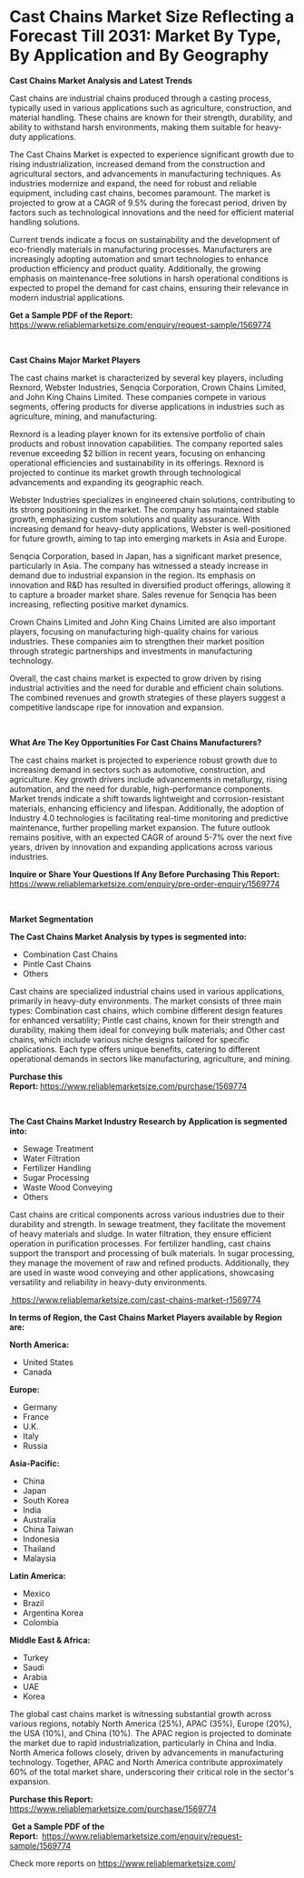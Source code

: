 <p><h1>Cast Chains Market Size Reflecting a Forecast Till 2031: Market By Type, By Application and By Geography</h1></p><p><strong>Cast Chains Market Analysis and Latest Trends</strong></p>
<p><p>Cast chains are industrial chains produced through a casting process, typically used in various applications such as agriculture, construction, and material handling. These chains are known for their strength, durability, and ability to withstand harsh environments, making them suitable for heavy-duty applications.</p><p>The Cast Chains Market is expected to experience significant growth due to rising industrialization, increased demand from the construction and agricultural sectors, and advancements in manufacturing techniques. As industries modernize and expand, the need for robust and reliable equipment, including cast chains, becomes paramount. The market is projected to grow at a CAGR of 9.5% during the forecast period, driven by factors such as technological innovations and the need for efficient material handling solutions.</p><p>Current trends indicate a focus on sustainability and the development of eco-friendly materials in manufacturing processes. Manufacturers are increasingly adopting automation and smart technologies to enhance production efficiency and product quality. Additionally, the growing emphasis on maintenance-free solutions in harsh operational conditions is expected to propel the demand for cast chains, ensuring their relevance in modern industrial applications.</p></p>
<p><strong>Get a Sample PDF of the Report:&nbsp;</strong> <a href="https://www.reliablemarketsize.com/enquiry/request-sample/1569774?utm_campaign=1845&utm_medium=2&utm_source=Github&utm_content=ia&utm_term=29122024&utm_id=cast-chains">https://www.reliablemarketsize.com/enquiry/request-sample/1569774</a></p>
<p>&nbsp;</p>
<p><strong>Cast Chains Major Market Players</strong></p>
<p><p>The cast chains market is characterized by several key players, including Rexnord, Webster Industries, Senqcia Corporation, Crown Chains Limited, and John King Chains Limited. These companies compete in various segments, offering products for diverse applications in industries such as agriculture, mining, and manufacturing.</p><p>Rexnord is a leading player known for its extensive portfolio of chain products and robust innovation capabilities. The company reported sales revenue exceeding $2 billion in recent years, focusing on enhancing operational efficiencies and sustainability in its offerings. Rexnord is projected to continue its market growth through technological advancements and expanding its geographic reach.</p><p>Webster Industries specializes in engineered chain solutions, contributing to its strong positioning in the market. The company has maintained stable growth, emphasizing custom solutions and quality assurance. With increasing demand for heavy-duty applications, Webster is well-positioned for future growth, aiming to tap into emerging markets in Asia and Europe.</p><p>Senqcia Corporation, based in Japan, has a significant market presence, particularly in Asia. The company has witnessed a steady increase in demand due to industrial expansion in the region. Its emphasis on innovation and R&D has resulted in diversified product offerings, allowing it to capture a broader market share. Sales revenue for Senqcia has been increasing, reflecting positive market dynamics.</p><p>Crown Chains Limited and John King Chains Limited are also important players, focusing on manufacturing high-quality chains for various industries. These companies aim to strengthen their market position through strategic partnerships and investments in manufacturing technology.</p><p>Overall, the cast chains market is expected to grow driven by rising industrial activities and the need for durable and efficient chain solutions. The combined revenues and growth strategies of these players suggest a competitive landscape ripe for innovation and expansion.</p></p>
<p>&nbsp;</p>
<p><strong>What Are The Key Opportunities For Cast Chains Manufacturers?</strong></p>
<p><p>The cast chains market is projected to experience robust growth due to increasing demand in sectors such as automotive, construction, and agriculture. Key growth drivers include advancements in metallurgy, rising automation, and the need for durable, high-performance components. Market trends indicate a shift towards lightweight and corrosion-resistant materials, enhancing efficiency and lifespan. Additionally, the adoption of Industry 4.0 technologies is facilitating real-time monitoring and predictive maintenance, further propelling market expansion. The future outlook remains positive, with an expected CAGR of around 5-7% over the next five years, driven by innovation and expanding applications across various industries.</p></p>
<p><strong>Inquire or Share Your Questions If Any Before Purchasing This Report:</strong> <a href="https://www.reliablemarketsize.com/enquiry/pre-order-enquiry/1569774?utm_campaign=1845&utm_medium=2&utm_source=Github&utm_content=ia&utm_term=29122024&utm_id=cast-chains">https://www.reliablemarketsize.com/enquiry/pre-order-enquiry/1569774</a></p>
<p>&nbsp;</p>
<p><strong>Market Segmentation</strong></p>
<p><strong>The Cast Chains Market Analysis by types is segmented into:</strong></p>
<p><ul><li>Combination Cast Chains</li><li>Pintle Cast Chains</li><li>Others</li></ul></p>
<p><p>Cast chains are specialized industrial chains used in various applications, primarily in heavy-duty environments. The market consists of three main types: Combination cast chains, which combine different design features for enhanced versatility; Pintle cast chains, known for their strength and durability, making them ideal for conveying bulk materials; and Other cast chains, which include various niche designs tailored for specific applications. Each type offers unique benefits, catering to different operational demands in sectors like manufacturing, agriculture, and mining.</p></p>
<p><strong>Purchase this Report:&nbsp;</strong><a href="https://www.reliablemarketsize.com/purchase/1569774?utm_campaign=1845&utm_medium=2&utm_source=Github&utm_content=ia&utm_term=29122024&utm_id=cast-chains">https://www.reliablemarketsize.com/purchase/1569774</a></p>
<p>&nbsp;</p>
<p><strong>The Cast Chains Market Industry Research by Application is segmented into:</strong></p>
<p><ul><li>Sewage Treatment</li><li>Water Filtration</li><li>Fertilizer Handling</li><li>Sugar Processing</li><li>Waste Wood Conveying</li><li>Others</li></ul></p>
<p><p>Cast chains are critical components across various industries due to their durability and strength. In sewage treatment, they facilitate the movement of heavy materials and sludge. In water filtration, they ensure efficient operation in purification processes. For fertilizer handling, cast chains support the transport and processing of bulk materials. In sugar processing, they manage the movement of raw and refined products. Additionally, they are used in waste wood conveying and other applications, showcasing versatility and reliability in heavy-duty environments.</p></p>
<p><a href="https://www.reliablemarketsize.com/cast-chains-market-r1569774?utm_campaign=1845&utm_medium=2&utm_source=Github&utm_content=ia&utm_term=29122024&utm_id=cast-chains">&nbsp;https://www.reliablemarketsize.com/cast-chains-market-r1569774</a></p>
<p><strong>In terms of Region, the Cast Chains Market Players available by Region are:</strong></p>
<p>
    <p> <strong> North America: </strong>
        <ul>
            <li>United States</li>
            <li>Canada</li>
        </ul>
        </p> 
    <p> <strong> Europe: </strong>
        <ul>
            <li>Germany</li>
            <li>France</li>
            <li>U.K.</li>
            <li>Italy</li>
            <li>Russia</li>
        </ul>
        </p> 
    <p> <strong> Asia-Pacific: </strong>
        <ul>
            <li>China</li>
            <li>Japan</li>
            <li>South Korea</li>
            <li>India</li>
            <li>Australia</li>
            <li>China Taiwan</li>
            <li>Indonesia</li>
            <li>Thailand</li>
            <li>Malaysia</li>
        </ul>
        </p> 
    <p> <strong> Latin America: </strong>
        <ul>
            <li>Mexico</li>
            <li>Brazil</li>
            <li>Argentina Korea</li>
            <li>Colombia</li>
        </ul>
        </p> 
    <p> <strong> Middle East & Africa: </strong>
        <ul>
            <li>Turkey</li>
            <li>Saudi</li>
            <li>Arabia</li>
            <li>UAE</li>
            <li>Korea</li>
        </ul>
    </p>
    </p>
<p><p>The global cast chains market is witnessing substantial growth across various regions, notably North America (25%), APAC (35%), Europe (20%), the USA (10%), and China (10%). The APAC region is projected to dominate the market due to rapid industrialization, particularly in China and India. North America follows closely, driven by advancements in manufacturing technology. Together, APAC and North America contribute approximately 60% of the total market share, underscoring their critical role in the sector's expansion.</p></p>
<p><strong>Purchase this Report: </strong><a href="https://www.reliablemarketsize.com/purchase/1569774?utm_campaign=1845&utm_medium=2&utm_source=Github&utm_content=ia&utm_term=29122024&utm_id=cast-chains">https://www.reliablemarketsize.com/purchase/1569774</a></p>
<p>&nbsp;<strong>Get a Sample PDF of the Report:&nbsp;&nbsp;</strong><a href="https://www.reliablemarketsize.com/enquiry/request-sample/1569774?utm_campaign=1845&utm_medium=2&utm_source=Github&utm_content=ia&utm_term=29122024&utm_id=cast-chains">https://www.reliablemarketsize.com/enquiry/request-sample/1569774</a></p>
<p><strong></strong></p>
<p>Check more reports on <a href="https://www.reliablemarketsize.com/?utm_campaign=1845&utm_medium=2&utm_source=Github&utm_content=ia&utm_term=29122024&utm_id=cast-chains">https://www.reliablemarketsize.com/</a></p>